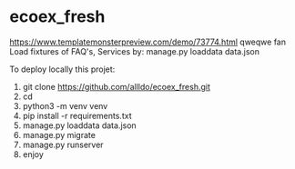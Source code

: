# ecoex_fresh
https://www.templatemonsterpreview.com/demo/73774.html
qweqwe fan
Load fixtures of FAQ's, Services by:
manage.py loaddata data.json

To deploy locally this projet:
1. git clone https://github.com/allldo/ecoex_fresh.git
2. cd 
3. python3 -m venv venv
4. pip install -r requirements.txt
5. manage.py loaddata data.json
6. manage.py migrate
7. manage.py runserver
8. enjoy
